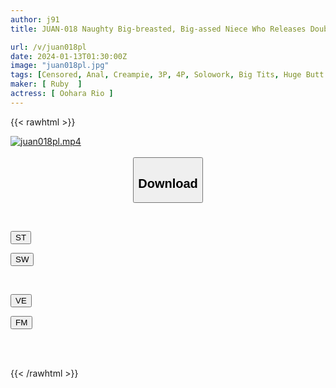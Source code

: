 ```yaml
---
author: j91
title: JUAN-018 Naughty Big-breasted, Big-assed Niece Who Releases Double Penetration For The Pervert Parent And Child Next Door, Nio Ohara

url: /v/juan018pl
date: 2024-01-13T01:30:00Z
image: "juan018pl.jpg"
tags: [Censored, Anal, Creampie, 3P, 4P, Solowork, Big Tits, Huge Butt	]
maker: [ Ruby  ]
actress: [ Oohara Rio ]
---
```



{{< rawhtml >}}

<div class="video" data-videoid="QgwAx31YZwT8z8">
    <a href="javascript:;">
        <img src="/v/juan018pl/juan018pl.jpg" width="WIDTH" height="HEIGHT" alt="juan018pl.mp4" loading="lazy">
    </a>
</div>

<script type="text/javascript" src="https://j91.asia/asset/on-demand-st.js"></script>

<br>
  <link rel="stylesheet" href="https://j91.asia/asset/bs5.css">
  
  <center>
  <button class="btn btn-primary" type="button" data-bs-toggle="collapse" data-bs-target=".multi-collapse" aria-expanded="false" aria-controls="multiCollapseExample1 multiCollapseExample2"><h2>Download</h2></button></center>
</p>
<div class="row">
  <div class="col">
    <div class="collapse multi-collapse" id="multiCollapseExample1">
      <div class="card card-body">
	      	      <br>
<div class="buttons">  
<p><a href="https://streamtape.to/v/QgwAx31YZwT8z8" target="_blank"><button class="btn-hover color-3"><i class="fa fa-download"></i> ST</button></a></p>
<p><a href="https://flaswish.com/6bwk5dt4de6k" target="_blank"><button class="btn-hover color-2"><i class="fa fa-download"></i> SW</button></a></p></div>
    </div>
  </div>
</div>
  <div class="col">
    <div class="collapse multi-collapse" id="multiCollapseExample2">
      <div class="card card-body">
	      <br>
<div class="buttons">
<p><a href="javascript:;" target="_blank"><button class="btn-hover color-9"><i class="fa fa-download"></i> VE</button></a></p>
<p><a href="javascript:;" target="_blank"><button class="btn-hover color-8"><i class="fa fa-download"></i> FM</button></a></p></div>
<br><br>
      </div>
    </div>
  </div>
</div>

{{< /rawhtml >}}